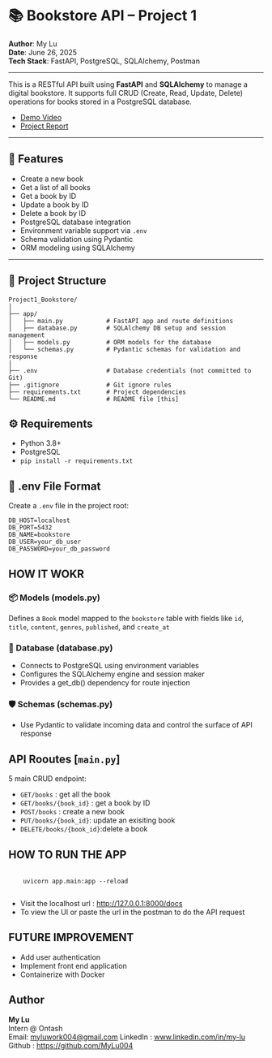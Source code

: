 # 📚 Bookstore API – Project 1

**Author**: My Lu  
**Date**: June 26, 2025  
**Tech Stack**: FastAPI, PostgreSQL, SQLAlchemy, Postman  

---

This is a RESTful API built using **FastAPI** and **SQLAlchemy** to manage a digital bookstore. It supports full CRUD (Create, Read, Update, Delete) operations for books stored in a PostgreSQL database.

- [Demo Video](https://www.loom.com/share/97f5eacf27344f089c52a5fa96625595?sid=001f325f-e2a0-4c0c-808f-f1255906d7d8)
- [Project Report](https://docs.google.com/document/d/1iR3qdNHw-duEsGRtgcEELMojaHSQxMDW93NZwPv6Euc/edit?usp=sharing)
---

## 🚀 Features

- Create a new book
- Get a list of all books
- Get a book by ID
- Update a book by ID
- Delete a book by ID
- PostgreSQL database integration
- Environment variable support via `.env`
- Schema validation using Pydantic
- ORM modeling using SQLAlchemy

---
## 📁 Project Structure


``` 
Project1_Bookstore/
│
├── app/
│   ├── main.py            # FastAPI app and route definitions
│   ├── database.py        # SQLAlchemy DB setup and session management
│   ├── models.py          # ORM models for the database
│   └── schemas.py         # Pydantic schemas for validation and response
│
├── .env                   # Database credentials (not committed to Git)
├── .gitignore             # Git ignore rules
├── requirements.txt       # Project dependencies
└── README.md              # README file [this]
```

## ⚙️ Requirements

- Python 3.8+
- PostgreSQL
- `pip install -r requirements.txt`

## 🔐 .env File Format

Create a `.env` file in the project root:

```env
DB_HOST=localhost
DB_PORT=5432
DB_NAME=bookstore
DB_USER=your_db_user
DB_PASSWORD=your_db_password
```

## HOW IT WOKR

### 📦 Models (models.py)
Defines a  `Book` model mapped to the `bookstore` table with fields like `id`, `title`, `content`, `genres`, `published`, and `create_at`

### 🧱 Database (database.py)
- Connects to PostgreSQL using environment variables
- Configures the SQLAlchemy engine and session maker
- Provides a get_db() dependency for route injection

### 🛡️ Schemas (schemas.py)
- Use Pydantic to validate incoming data and control the surface of API response

## API Rooutes [`main.py`]
5 main CRUD endpoint:
- `GET/books` : get all the book
- `GET/books/{book_id}` : get a book by ID
- `POST/books` : create a new book
- `PUT/books/{book_id}`: update an exisiting book
- `DELETE/books/{book_id}`:delete a book

## HOW TO RUN THE APP
<pre lang='bash'>
    <code>
    uvicorn app.main:app --reload
    </code>
</pre>

- Visit the localhost url : http://127.0.0.1:8000/docs 
- To view the UI or paste the url in the postman to do the API request  
  


## FUTURE IMPROVEMENT
- Add user authentication
- Implement front end application
- Containerize with Docker

## Author
**My Lu**  
Intern @ Ontash  
Email: myluwork004@gmail.com
LinkedIn : www.linkedin.com/in/my-lu  
Github : https://github.com/MyLu004 


